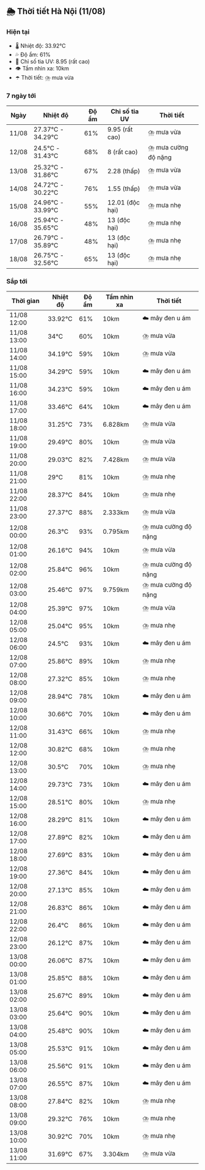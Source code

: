 ## 🌦️ Thời tiết Hà Nội (11/08)

### Hiện tại

- 🌡️ Nhiệt độ: 33.92℃
- 💦 Độ ẩm: 61%
- 🌟 Chỉ số tia UV: 8.95 (rất cao)
- 👁️ Tầm nhìn xa: 10km
- ☂️ Thời tiết: ⛈️ mưa vừa

### 7 ngày tới

| Ngày | Nhiệt độ | Độ ẩm | Chỉ số tia UV | Thời tiết |
| --- | --- | --- | --- | --- |
| 11/08 | 27.37℃ - 34.29℃ | 61% | 9.95 (rất cao) | ⛈️ mưa vừa |
| 12/08 | 24.5℃ - 31.43℃ | 68% | 8 (rất cao) | ⛈️ mưa cường độ nặng |
| 13/08 | 25.32℃ - 31.86℃ | 67% | 2.28 (thấp) | ⛈️ mưa vừa |
| 14/08 | 24.72℃ - 30.22℃ | 76% | 1.55 (thấp) | ⛈️ mưa vừa |
| 15/08 | 24.96℃ - 33.99℃ | 55% | 12.01 (độc hại) | ⛈️ mưa nhẹ |
| 16/08 | 25.94℃ - 35.65℃ | 48% | 13 (độc hại) | ⛈️ mưa nhẹ |
| 17/08 | 26.79℃ - 35.89℃ | 48% | 13 (độc hại) | ⛈️ mưa nhẹ |
| 18/08 | 26.75℃ - 32.56℃ | 65% | 13 (độc hại) | ⛈️ mưa nhẹ |

### Sắp tới

| Thời gian | Nhiệt độ | Độ ẩm | Tầm nhìn xa | Thời tiết |
| --- | --- | --- | --- | --- |
| 11/08 12:00 | 33.92℃ | 61% | 10km | ☁️ mây đen u ám |
| 11/08 13:00 | 34℃ | 60% | 10km | ⛈️ mưa vừa |
| 11/08 14:00 | 34.19℃ | 59% | 10km | ⛈️ mưa vừa |
| 11/08 15:00 | 34.29℃ | 59% | 10km | ☁️ mây đen u ám |
| 11/08 16:00 | 34.23℃ | 59% | 10km | ☁️ mây đen u ám |
| 11/08 17:00 | 33.46℃ | 64% | 10km | ☁️ mây đen u ám |
| 11/08 18:00 | 31.25℃ | 73% | 6.828km | ⛈️ mưa vừa |
| 11/08 19:00 | 29.49℃ | 80% | 10km | ⛈️ mưa vừa |
| 11/08 20:00 | 29.03℃ | 82% | 7.428km | ⛈️ mưa vừa |
| 11/08 21:00 | 29℃ | 81% | 10km | ⛈️ mưa nhẹ |
| 11/08 22:00 | 28.37℃ | 84% | 10km | ⛈️ mưa nhẹ |
| 11/08 23:00 | 27.37℃ | 88% | 2.333km | ⛈️ mưa vừa |
| 12/08 00:00 | 26.3℃ | 93% | 0.795km | ⛈️ mưa cường độ nặng |
| 12/08 01:00 | 26.16℃ | 94% | 10km | ⛈️ mưa vừa |
| 12/08 02:00 | 25.84℃ | 96% | 10km | ⛈️ mưa cường độ nặng |
| 12/08 03:00 | 25.46℃ | 97% | 9.759km | ⛈️ mưa cường độ nặng |
| 12/08 04:00 | 25.39℃ | 97% | 10km | ⛈️ mưa vừa |
| 12/08 05:00 | 25.04℃ | 95% | 10km | ⛈️ mưa nhẹ |
| 12/08 06:00 | 24.5℃ | 93% | 10km | ☁️ mây đen u ám |
| 12/08 07:00 | 25.86℃ | 89% | 10km | ⛈️ mưa nhẹ |
| 12/08 08:00 | 27.32℃ | 85% | 10km | ⛈️ mưa nhẹ |
| 12/08 09:00 | 28.94℃ | 78% | 10km | ☁️ mây đen u ám |
| 12/08 10:00 | 30.66℃ | 70% | 10km | ☁️ mây đen u ám |
| 12/08 11:00 | 31.43℃ | 66% | 10km | ⛈️ mưa nhẹ |
| 12/08 12:00 | 30.82℃ | 68% | 10km | ⛈️ mưa nhẹ |
| 12/08 13:00 | 30.5℃ | 70% | 10km | ⛈️ mưa nhẹ |
| 12/08 14:00 | 29.73℃ | 73% | 10km | ☁️ mây đen u ám |
| 12/08 15:00 | 28.51℃ | 80% | 10km | ⛈️ mưa nhẹ |
| 12/08 16:00 | 28.29℃ | 81% | 10km | ☁️ mây đen u ám |
| 12/08 17:00 | 27.89℃ | 82% | 10km | ☁️ mây đen u ám |
| 12/08 18:00 | 27.69℃ | 83% | 10km | ☁️ mây đen u ám |
| 12/08 19:00 | 27.36℃ | 84% | 10km | ☁️ mây đen u ám |
| 12/08 20:00 | 27.13℃ | 85% | 10km | ☁️ mây đen u ám |
| 12/08 21:00 | 26.83℃ | 86% | 10km | ☁️ mây đen u ám |
| 12/08 22:00 | 26.4℃ | 86% | 10km | ☁️ mây đen u ám |
| 12/08 23:00 | 26.12℃ | 87% | 10km | ☁️ mây đen u ám |
| 13/08 00:00 | 26.06℃ | 87% | 10km | ☁️ mây đen u ám |
| 13/08 01:00 | 25.85℃ | 88% | 10km | ☁️ mây đen u ám |
| 13/08 02:00 | 25.67℃ | 89% | 10km | ☁️ mây đen u ám |
| 13/08 03:00 | 25.64℃ | 90% | 10km | ☁️ mây đen u ám |
| 13/08 04:00 | 25.48℃ | 90% | 10km | ☁️ mây đen u ám |
| 13/08 05:00 | 25.53℃ | 91% | 10km | ☁️ mây đen u ám |
| 13/08 06:00 | 25.56℃ | 91% | 10km | ☁️ mây đen u ám |
| 13/08 07:00 | 26.55℃ | 87% | 10km | ☁️ mây đen u ám |
| 13/08 08:00 | 27.84℃ | 82% | 10km | ⛈️ mưa nhẹ |
| 13/08 09:00 | 29.32℃ | 76% | 10km | ⛈️ mưa nhẹ |
| 13/08 10:00 | 30.92℃ | 70% | 10km | ⛈️ mưa nhẹ |
| 13/08 11:00 | 31.69℃ | 67% | 3.304km | ⛈️ mưa vừa |
